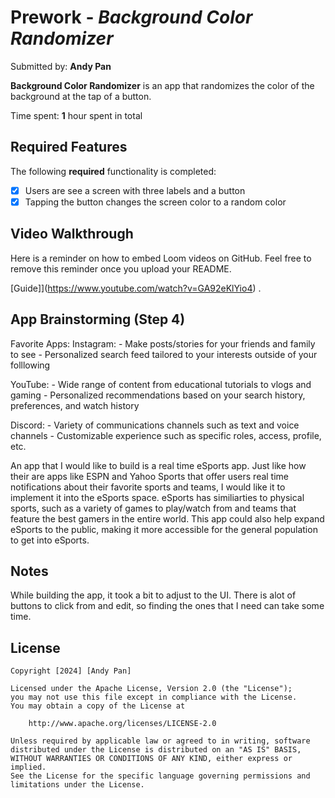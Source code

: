# Prework - *Background Color Randomizer*

Submitted by: **Andy Pan**

**Background Color Randomizer** is an app that randomizes the color of the background at the tap of a button.

Time spent: **1** hour spent in total

## Required Features

The following **required** functionality is completed:

- [X] Users are see a screen with three labels and a button
- [X] Tapping the button changes the screen color to a random color
 
## Video Walkthrough

Here is a reminder on how to embed Loom videos on GitHub. Feel free to remove this reminder once you upload your README. 

[Guide]](https://www.youtube.com/watch?v=GA92eKlYio4) .

## App Brainstorming (Step 4)

Favorite Apps:
Instagram:
    - Make posts/stories for your friends and family to see
    - Personalized search feed tailored to your interests outside of your folllowing

YouTube:
    - Wide range of content from educational tutorials to vlogs and gaming
    - Personalized recommendations based on your search history, preferences, and watch history

Discord:
    - Variety of communications channels such as text and voice channels
    - Customizable experience such as specific roles, access, profile, etc.
    
An app that I would like to build is a real time eSports app. Just like how their are apps like ESPN and Yahoo Sports that offer users real time notifications about their favorite sports and teams, I would like it to implement it into the eSports space. eSports has similiarties to physical sports, such as a variety of games to play/watch from and teams that feature the best gamers in the entire world. This app could also help expand eSports to the public, making it more accessible for the general population to get into eSports.
    
## Notes

While building the app, it took a bit to adjust to the UI. There is alot of buttons to click from and edit, so finding the ones that I need can take some time.

## License

    Copyright [2024] [Andy Pan]

    Licensed under the Apache License, Version 2.0 (the "License");
    you may not use this file except in compliance with the License.
    You may obtain a copy of the License at

        http://www.apache.org/licenses/LICENSE-2.0

    Unless required by applicable law or agreed to in writing, software
    distributed under the License is distributed on an "AS IS" BASIS,
    WITHOUT WARRANTIES OR CONDITIONS OF ANY KIND, either express or implied.
    See the License for the specific language governing permissions and
    limitations under the License.
